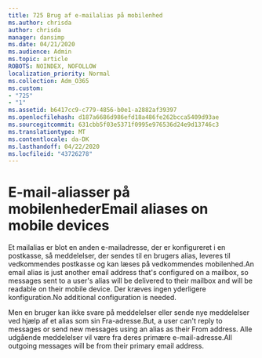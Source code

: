 ```yaml
---
title: 725 Brug af e-mailalias på mobilenhed
ms.author: chrisda
author: chrisda
manager: dansimp
ms.date: 04/21/2020
ms.audience: Admin
ms.topic: article
ROBOTS: NOINDEX, NOFOLLOW
localization_priority: Normal
ms.collection: Adm_O365
ms.custom:
- "725"
- "1"
ms.assetid: b6417cc9-c779-4856-b0e1-a2882af39397
ms.openlocfilehash: d187a6686d986efd18a486fe262bcca5409d93ae
ms.sourcegitcommit: 631cbb5f03e5371f0995e976536d24e9d13746c3
ms.translationtype: MT
ms.contentlocale: da-DK
ms.lasthandoff: 04/22/2020
ms.locfileid: "43726278"
---
```

# <a name="email-aliases-on-mobile-devices"></a><span data-ttu-id="0e5ea-102">E-mail-aliasser på mobilenheder</span><span class="sxs-lookup"><span data-stu-id="0e5ea-102">Email aliases on mobile devices</span></span>

<span data-ttu-id="0e5ea-103">Et mailalias er blot en anden e-mailadresse, der er konfigureret i en postkasse, så meddelelser, der sendes til en brugers alias, leveres til vedkommendes postkasse og kan læses på vedkommendes mobilenhed.</span><span class="sxs-lookup"><span data-stu-id="0e5ea-103">An email alias is just another email address that's configured on a mailbox, so messages sent to a user's alias will be delivered to their mailbox and will be readable on their mobile device.</span></span> <span data-ttu-id="0e5ea-104">Der kræves ingen yderligere konfiguration.</span><span class="sxs-lookup"><span data-stu-id="0e5ea-104">No additional configuration is needed.</span></span>

<span data-ttu-id="0e5ea-105">Men en bruger kan ikke svare på meddelelser eller sende nye meddelelser ved hjælp af et alias som sin Fra-adresse.</span><span class="sxs-lookup"><span data-stu-id="0e5ea-105">But, a user can't reply to messages or send new messages using an alias as their From address.</span></span> <span data-ttu-id="0e5ea-106">Alle udgående meddelelser vil være fra deres primære e-mail-adresse.</span><span class="sxs-lookup"><span data-stu-id="0e5ea-106">All outgoing messages will be from their primary email address.</span></span>
